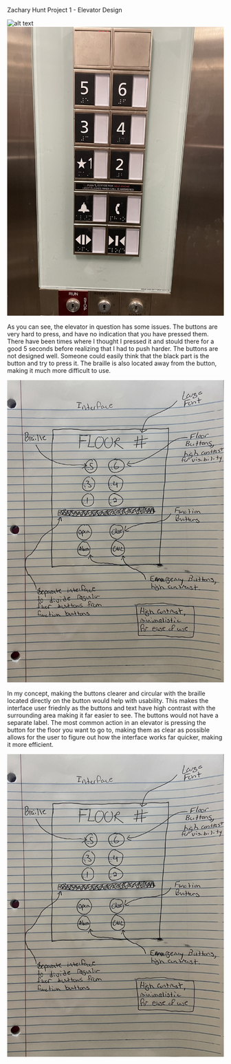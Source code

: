 Zachary Hunt
Project 1 - Elevator Design

![alt text](https://github.com/ZHUNT64/p1.zachary.hunt/blob/main/ElevatorGif.gif?raw=true)
![alt text](https://github.com/ZHUNT64/p1.zachary.hunt/blob/main/ElevatorJPG.JPEG?raw=true)

As you can see, the elevator in question has some issues. The buttons are very hard to press, and have no indication that you have pressed them. There have been times where I thought I pressed it and stould there for a good 5 seconds before realizing that I had to push harder. The buttons are not designed well. Someone could easily think that the black part is the button and try to press it. The braille is also located away from the button, making it much more difficult to use.

![alt text](https://github.com/ZHUNT64/p1.zachary.hunt/blob/main/sketch.JPEG?raw=true)

In my concept, making the buttons clearer and circular with the braille located directly on the button would help with usability. This makes the interface user friednly as the buttons and text have high contrast with the surrounding area making it far easier to see. The buttons would not have a separate label. The most common action in an elevator is pressing the button for the floor you want to go to, making them as clear as possible allows for the user to figure out how the interface works far quicker, making it more efficient.

![alt text](https://github.com/ZHUNT64/p1.zachary.hunt/blob/main/sketch.JPEG?raw=true)
